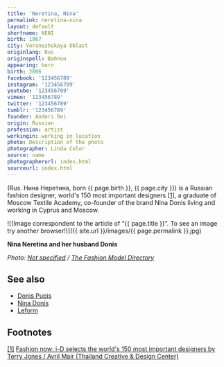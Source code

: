 ```yaml
---
title: 'Neretina, Nina'
permalink: neretina-nina
layout: default
shortname: NENI
birth: 1967
city: Voronezhskaya Oblast
originlang: Rus
originspell: Шаблон
appearing: born
birth: 2006
facebook: '123456789'
instagram: '123456789'
youtube: '123456789'
vimeo: '123456789'
twitter: '123456789'
tumblr: '123456789'
founder: Anderi Dei
origin: Russian
profession: artist
workingin: working in location
photo: Description of the photo
photographer: Linda Color
source: name
photographerurl: index.html
sourceurl: index.html
---
```

(Rus. Нина Неретина, born {{ page.birth }}, {{ page.city }}) is a Russian fashion designer, world's 150 most important designers <span id="a1">[\[1\]](#f1)</span>, a graduate of Moscow Textile Academy, co-founder of the brand Nina Donis living and working in Cyprus and Moscow.

![(Image correspondent to the article of “{{ page.title }}”. To see an image try another browser!)]({{ site.url }}/images/{{ page.permalink }}.jpg)

**Nina Neretina and her husband Donis**

*Photo: [Not specified](index) / [The Fashion Model Directory](http://www.fashionmodeldirectory.com/designers/nina-neretina--donis-poupis/)*

## See also

+ [Donis Pupis](pupis-donis)
+ [Nina Donis](nina-donis)
+ [Leform](leform)

## Footnotes

[[1]](#a1) <span id="f1"></span> [Fashion now: i-D selects the world's 150 most important designers
by  Terry Jones / Avril Mair (Thailand Creative & Design Center)](http://library.tcdc.or.th/record/view/b00000260)
